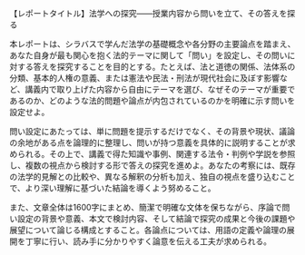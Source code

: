 【レポートタイトル】法学への探究――授業内容から問いを立て、その答えを探る

本レポートは、シラバスで学んだ法学の基礎概念や各分野の主要論点を踏まえ、あなた自身が最も関心を抱く法的テーマに関して「問い」を設定し、その問いに対する答えを探究することを目的とする。たとえば、法と道徳の関係、法体系の分類、基本的人権の意義、または憲法や民法・刑法が現代社会に及ぼす影響など、講義内で取り上げた内容から自由にテーマを選び、なぜそのテーマが重要であるのか、どのような法的問題や論点が内包されているのかを明確に示す問いを設定せよ。

問い設定にあたっては、単に問題を提示するだけでなく、その背景や現状、議論の余地がある点を論理的に整理し、問いが持つ意義を具体的に説明することが求められる。その上で、講義で得た知識や事例、関連する法令・判例や学説を参照し、複数の視点から検討する形で答えの探究を進めよ。あなたの考察には、既存の法学的見解との比較や、異なる解釈の分析も加え、独自の視点を盛り込むことで、より深い理解に基づいた結論を導くよう努めること。

また、文章全体は1600字にまとめ、簡潔で明確な文体を保ちながら、序論で問い設定の背景や意義、本文で検討内容、そして結論で探究の成果と今後の課題や展望について論じる構成とすること。各論点については、用語の定義や論理の展開を丁寧に行い、読み手に分かりやすく論意を伝える工夫が求められる。